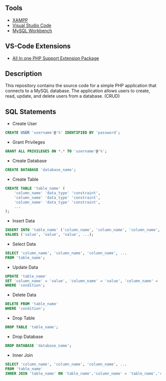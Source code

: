 ## Tools
- [XAMPP](https://www.apachefriends.org/index.html)
- [Visual Studio Code](https://code.visualstudio.com/)
- [MySQL Workbench](https://www.mysql.com/products/workbench/)

## VS-Code Extensions
- [All In one PHP Support Extension Package](https://marketplace.visualstudio.com/items?itemName=DEVSENSE.phptools-vscode)

## Description
This repository contains the source code for a simple PHP application that connects to a MySQL database. The application allows users to create, read, update, and delete users from a database. (CRUD)

## SQL Statements

- Create User
```sql
CREATE USER 'username'@'%' IDENTIFIED BY 'password';
```

- Grant Privileges
```sql
GRANT ALL PRIVILEGES ON *.* TO 'username'@'%';
```

- Create Database
```sql
CREATE DATABASE 'database_name';
```

- Create Table
```sql
CREATE TABLE 'table_name' (
    'column_name' 'data_type' 'constraint',
    'column_name' 'data_type' 'constraint',
    'column_name' 'data_type' 'constraint',
    ...
);
```

- Insert Data
```sql
INSERT INTO 'table_name' ('column_name', 'column_name', 'column_name', ...)
VALUES ('value', 'value', 'value', ...);
```

- Select Data
```sql
SELECT 'column_name', 'column_name', 'column_name', ...
FROM 'table_name';
```

- Update Data
```sql
UPDATE 'table_name'
SET 'column_name' = 'value', 'column_name' = 'value', 'column_name' = 'value', ...
WHERE 'condition';
```

- Delete Data
```sql
DELETE FROM 'table_name'
WHERE 'condition';
```

- Drop Table
```sql
DROP TABLE 'table_name';
```

- Drop Database
```sql
DROP DATABASE 'database_name';
```

- Inner Join
```sql
SELECT 'column_name', 'column_name', 'column_name', ...
FROM 'table_name'
INNER JOIN 'table_name' ON 'table_name'.'column_name' = 'table_name'.'column_name';
```
